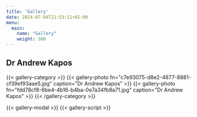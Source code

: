 ```yaml
---
title: 'Gallery'
date: 2024-07-04T21:53:11+02:00
menu: 
  main:
    name: "Gallery"
    weight: 300
---
```


## Dr Andrew Kapos

{{< gallery-category >}}
    {{< gallery-photo fn="c7e93075-d8e2-4877-8881-cf39ef93aae5.jpg" caption="Dr Andrew Kapos" >}}
    {{< gallery-photo fn="fdd78cf8-6be4-4b16-b4ba-0e7a34fb8a71.jpg" caption="Dr Andrew Kapos" >}}
{{< /gallery-category >}}

{{< gallery-modal >}}
{{< gallery-script >}}
